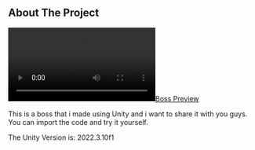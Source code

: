 ## About The Project

[![Boss Preview][boss-preview]](PreviewStuffs/boss.mp4)

This is a boss that i made using Unity and i want to share it with you guys.
You can import the code and try it yourself.

The Unity Version is: 2022.3.10f1

[boss-preview]: PreviewStuffs/boss.mp4
